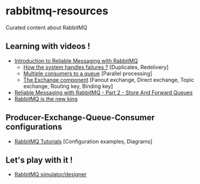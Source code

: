# rabbitmq-resources
Curated content about RabbitMQ

## Learning with videos !

* [Introduction to Reliable Messaging with RabbitMQ ](https://www.youtube.com/watch?v=XjuiZM7JzPw)
  * [How the system handles failures ?](https://youtu.be/XjuiZM7JzPw?t=4m47s) [Duplicates, Redelivery]
  * [Multiple consumers to a queue](https://youtu.be/XjuiZM7JzPw?t=8m27s) [Parallel processing]
  * [The Exchange component](https://youtu.be/XjuiZM7JzPw?t=10m21s) [Fanout exchange, Direct exchange, Topic exchange, Routing key, Binding key]
* [Reliable Messaging with RabbitMQ - Part 2 - Store And Forward Queues](https://youtu.be/Dg6k4PR-a6w)
* [RabbitMQ is the new king](https://www.youtube.com/watch?v=kA8rPIDa388)

## Producer-Exchange-Queue-Consumer configurations
 * [RabbitMQ Tutorials](https://www.rabbitmq.com/getstarted.html) [Configuration examples, Diagrams]

## Let's play with it !

* [RabbitMQ simulator/designer](http://tryrabbitmq.com/)
